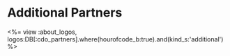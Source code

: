 

# Additional Partners

<%= view :about_logos, logos:DB[:cdo_partners].where(hourofcode_b:true).and(kind_s:'additional') %>